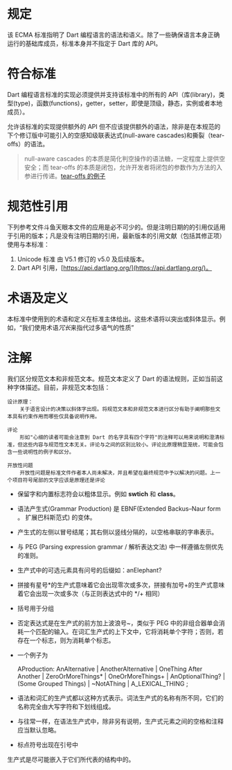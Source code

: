 
# 规定

该 ECMA 标准指明了 Dart 编程语言的语法和语义。除了一些确保语言本身正确运行的基础库成员，标准本身并不指定于 Dart 库的 API。


# 符合标准

Dart 编程语言标准的实现必须提供并支持该标准中的所有的 API（库(library)，类型(type)，函数(functions)，getter，setter，即使是顶级，静态，实例或者本地成员）。

允许该标准的实现提供额外的 API 但不应该提供额外的语法，除非是在本规范的下个修订版中可能引入的空感知级联表达式(null-aware cascades)和撕裂（tear-offs）的语法。

> null-aware cascades 的本质是简化判空操作的语法糖，一定程度上提供空安全；而 tear-offs 的本质是闭包，允许开发者将闭包的参数作为方法的入参进行传递。[tear-offs 的例子](https://dartpad.dartlang.org/905af578c168a18add7691f6aa65619b)

# 规范性引用

下列参考文件斗鱼天眼本文件的应用是必不可少的。但是注明日期的的引用仅适用于引用的版本；凡是没有注明日期的引用，最新版本的引用文献（包括其修正项）使用与本标准：

1. Unicode 标准 由 V5.1 修订的 v5.0 及后续版本。
2. Dart API 引用，[https://api.dartlang.org/](https://api.dartlang.org/)。

# 术语及定义

本标准中使用到的术语和定义在标准主体给出。这些术语将以突出或斜体显示。例如，“我们使用术语*冗长*来指代过多语气的性质”

# 注解

我们区分规范文本和非规范文本。规范文本定义了 Dart 的语法规则，正如当前这种字体描述。目前，非规范文本包括：


	设计原理：
        关于语言设计的决策以斜体字出现。将规范文本和非规范文本进行区分有助于阐明那些文本具有约束作用而哪些仅具备说明作用。
    
    评论
        形如"心细的读者可能会注意到 Dart 的名字具有四个字符"的注释可以用来说明和澄清标准，但这些内容与规范性文本无关。评论与之间的区别比较小。评论比原理稍显笼统，可能会包含一些说明性的例子和区分。

    开放性问题
        开放性问题是标准文件作者本人尚未解决，并且希望在最终规范中予以解决的问题。上一个项目符号尾部的文字应该是原理还是评论

- 保留字和内置标志符会以粗体显示。例如 **swtich** 和 **class**。
- 语法产生式(Grammar Production) 是 EBNF(Extended Backus–Naur form 。 扩展巴科斯范式) 的变体。
- 产生式的左侧以冒号结尾；其右侧以竖线分隔的，以空格串联的字串表示。
- 与 PEG (Parsing expression grammar / 解析表达文法) 中一样遵循左侧优先的准则。
- 生产式中的可选元素具有问号的后缀如：anElephant?
- 拼接有星号*的生产式意味着它会出现零次或多次，拼接有加号+的生产式意味着它会出现一次或多次（与正则表达式中的 */+ 相同）
- 括号用于分组
- 否定表达式是在生产式的前方加上波浪号~，类似于 PEG 中的非组合器单会消耗一个匹配的输入。在词汇生产式的上下文中，它将消耗单个字符；否则，若存在一个标志，则为消耗单个标志。

- 一个例子为

    AProduction:
    AnAlternative | AnotherAlternative | OneThing After Another | ZeroOrMoreThings* | OneOrMoreThings+ | AnOptionalThing? | (Some Grouped Things) | ~NotAThing | A_LEXICAL_THING
    ;


- 语法和词汇的生产式都以这种方式表示。词法生产式的名称有所不同，它们的名称完全由大写字符和下划线组成。
- 与往常一样，在语法生产式中，除非另有说明，生产式元素之间的空格和注释应当默认忽略。
- 标点符号出现在引号中

生产式是尽可能嵌入于它们所代表的结构中的。



